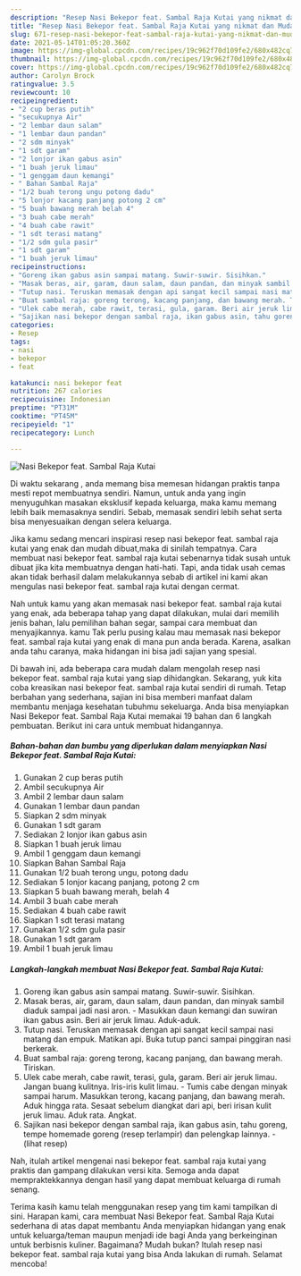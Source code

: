 ```yaml
---
description: "Resep Nasi Bekepor feat. Sambal Raja Kutai yang nikmat dan Mudah Dibuat"
title: "Resep Nasi Bekepor feat. Sambal Raja Kutai yang nikmat dan Mudah Dibuat"
slug: 671-resep-nasi-bekepor-feat-sambal-raja-kutai-yang-nikmat-dan-mudah-dibuat
date: 2021-05-14T01:05:20.360Z
image: https://img-global.cpcdn.com/recipes/19c962f70d109fe2/680x482cq70/nasi-bekepor-feat-sambal-raja-kutai-foto-resep-utama.jpg
thumbnail: https://img-global.cpcdn.com/recipes/19c962f70d109fe2/680x482cq70/nasi-bekepor-feat-sambal-raja-kutai-foto-resep-utama.jpg
cover: https://img-global.cpcdn.com/recipes/19c962f70d109fe2/680x482cq70/nasi-bekepor-feat-sambal-raja-kutai-foto-resep-utama.jpg
author: Carolyn Brock
ratingvalue: 3.5
reviewcount: 10
recipeingredient:
- "2 cup beras putih"
- "secukupnya Air"
- "2 lembar daun salam"
- "1 lembar daun pandan"
- "2 sdm minyak"
- "1 sdt garam"
- "2 lonjor ikan gabus asin"
- "1 buah jeruk limau"
- "1 genggam daun kemangi"
- " Bahan Sambal Raja"
- "1/2 buah terong ungu potong dadu"
- "5 lonjor kacang panjang potong 2 cm"
- "5 buah bawang merah belah 4"
- "3 buah cabe merah"
- "4 buah cabe rawit"
- "1 sdt terasi matang"
- "1/2 sdm gula pasir"
- "1 sdt garam"
- "1 buah jeruk limau"
recipeinstructions:
- "Goreng ikan gabus asin sampai matang. Suwir-suwir. Sisihkan."
- "Masak beras, air, garam, daun salam, daun pandan, dan minyak sambil diaduk sampai jadi nasi aron.  Masukkan daun kemangi dan suwiran ikan gabus asin. Beri air jeruk limau. Aduk-aduk."
- "Tutup nasi. Teruskan memasak dengan api sangat kecil sampai nasi matang dan empuk. Matikan api. Buka tutup panci sampai pinggiran nasi berkerak."
- "Buat sambal raja: goreng terong, kacang panjang, dan bawang merah. Tiriskan."
- "Ulek cabe merah, cabe rawit, terasi, gula, garam. Beri air jeruk limau. Jangan buang kulitnya. Iris-iris kulit limau. Tumis cabe dengan minyak sampai harum. Masukkan terong, kacang panjang, dan bawang merah. Aduk hingga rata. Sesaat sebelum diangkat dari api, beri irisan kulit jeruk limau. Aduk rata. Angkat."
- "Sajikan nasi bekepor dengan sambal raja, ikan gabus asin, tahu goreng, tempe homemade goreng (resep terlampir) dan pelengkap lainnya.           (lihat resep)"
categories:
- Resep
tags:
- nasi
- bekepor
- feat

katakunci: nasi bekepor feat 
nutrition: 267 calories
recipecuisine: Indonesian
preptime: "PT31M"
cooktime: "PT45M"
recipeyield: "1"
recipecategory: Lunch

---
```



![Nasi Bekepor feat. Sambal Raja Kutai](https://img-global.cpcdn.com/recipes/19c962f70d109fe2/680x482cq70/nasi-bekepor-feat-sambal-raja-kutai-foto-resep-utama.jpg)

Di waktu  sekarang , anda memang bisa memesan hidangan praktis tanpa mesti repot membuatnya sendiri. Namun, untuk anda yang ingin menyuguhkan masakan eksklusif kepada keluarga, maka kamu memang lebih baik memasaknya sendiri. Sebab, memasak sendiri lebih sehat serta bisa menyesuaikan dengan selera keluarga.

Jika kamu sedang mencari inspirasi resep nasi bekepor feat. sambal raja kutai yang enak dan mudah dibuat,maka di sinilah tempatnya. Cara membuat nasi bekepor feat. sambal raja kutai  sebenarnya tidak susah untuk dibuat jika kita membuatnya dengan hati-hati. Tapi, anda tidak usah cemas akan tidak berhasil dalam melakukannya 
sebab di artikel ini kami akan mengulas nasi bekepor feat. sambal raja kutai dengan cermat.  



Nah untuk kamu yang akan memasak nasi bekepor feat. sambal raja kutai yang enak, ada beberapa tahap yang dapat dilakukan, mulai dari memilih jenis bahan, lalu pemilihan bahan segar, sampai cara membuat dan menyajikannya. kamu Tak perlu pusing kalau mau memasak nasi bekepor feat. sambal raja kutai yang enak di mana pun anda berada. Karena, asalkan anda  tahu caranya, maka hidangan ini bisa jadi sajian yang spesial.

Di bawah ini, ada beberapa cara mudah dalam mengolah resep nasi bekepor feat. sambal raja kutai yang siap dihidangkan. Sekarang, yuk kita coba kreasikan nasi bekepor feat. sambal raja kutai sendiri di rumah. Tetap berbahan yang sederhana, sajian ini bisa memberi manfaat dalam membantu menjaga kesehatan tubuhmu sekeluarga. Anda bisa menyiapkan Nasi Bekepor feat. Sambal Raja Kutai memakai 19 bahan dan 6 langkah pembuatan. Berikut ini cara untuk membuat hidangannya.

<!--inarticleads1-->

##### Bahan-bahan dan bumbu yang diperlukan dalam menyiapkan Nasi Bekepor feat. Sambal Raja Kutai:

1. Gunakan 2 cup beras putih
1. Ambil secukupnya Air
1. Ambil 2 lembar daun salam
1. Gunakan 1 lembar daun pandan
1. Siapkan 2 sdm minyak
1. Gunakan 1 sdt garam
1. Sediakan 2 lonjor ikan gabus asin
1. Siapkan 1 buah jeruk limau
1. Ambil 1 genggam daun kemangi
1. Siapkan  Bahan Sambal Raja
1. Gunakan 1/2 buah terong ungu, potong dadu
1. Sediakan 5 lonjor kacang panjang, potong 2 cm
1. Siapkan 5 buah bawang merah, belah 4
1. Ambil 3 buah cabe merah
1. Sediakan 4 buah cabe rawit
1. Siapkan 1 sdt terasi matang
1. Gunakan 1/2 sdm gula pasir
1. Gunakan 1 sdt garam
1. Ambil 1 buah jeruk limau




<!--inarticleads2-->

##### Langkah-langkah membuat Nasi Bekepor feat. Sambal Raja Kutai:

1. Goreng ikan gabus asin sampai matang. Suwir-suwir. Sisihkan.
1. Masak beras, air, garam, daun salam, daun pandan, dan minyak sambil diaduk sampai jadi nasi aron.  - Masukkan daun kemangi dan suwiran ikan gabus asin. Beri air jeruk limau. Aduk-aduk.
1. Tutup nasi. Teruskan memasak dengan api sangat kecil sampai nasi matang dan empuk. Matikan api. Buka tutup panci sampai pinggiran nasi berkerak.
1. Buat sambal raja: goreng terong, kacang panjang, dan bawang merah. Tiriskan.
1. Ulek cabe merah, cabe rawit, terasi, gula, garam. Beri air jeruk limau. Jangan buang kulitnya. Iris-iris kulit limau. - Tumis cabe dengan minyak sampai harum. Masukkan terong, kacang panjang, dan bawang merah. Aduk hingga rata. Sesaat sebelum diangkat dari api, beri irisan kulit jeruk limau. Aduk rata. Angkat.
1. Sajikan nasi bekepor dengan sambal raja, ikan gabus asin, tahu goreng, tempe homemade goreng (resep terlampir) dan pelengkap lainnya. -           (lihat resep)




Nah, itulah artikel mengenai  nasi bekepor feat. sambal raja kutai  yang praktis dan gampang dilakukan versi kita. Semoga anda dapat mempraktekkannya dengan hasil yang dapat membuat keluarga di rumah senang. 

Terima kasih kamu telah menggunakan resep yang tim kami tampilkan di sini. Harapan kami, cara membuat  Nasi Bekepor feat. Sambal Raja Kutai sederhana di atas dapat membantu Anda menyiapkan hidangan yang enak untuk keluarga/teman maupun menjadi ide bagi Anda yang berkeinginan untuk berbisnis kuliner. Bagaimana? Mudah bukan? Itulah resep nasi bekepor feat. sambal raja kutai yang bisa Anda lakukan di rumah. Selamat mencoba!


